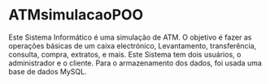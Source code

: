# ATMsimulacaoPOO
 Este Sistema Informático é uma simulação de ATM. O objetivo é fazer as operações básicas de um caixa electrónico, Levantamento, transferência, consulta, compra, extratos, e mais. Este Sistema tem dois usuários, o administrador e o cliente. Para o armazenamento dos dados, foi usada uma base de dados MySQL.
